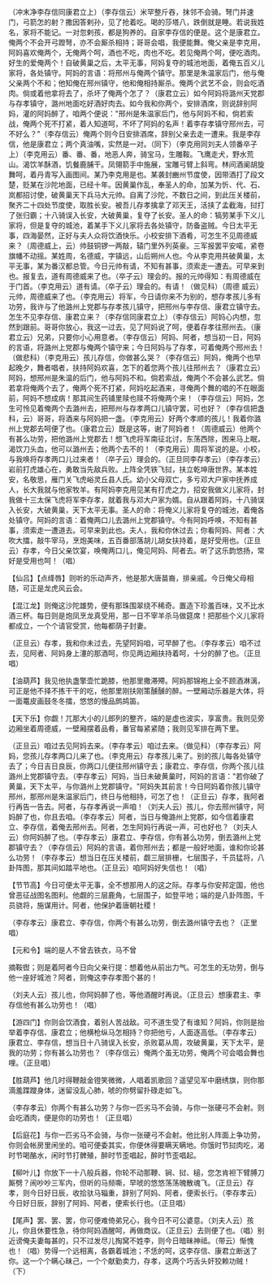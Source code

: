 <!-- { "loadSidebar": true } -->
（冲末净李存信同康君立上）（李存信云）米罕整斤吞，抹邻不会骑。弩门并速门，弓箭怎的射？撒因答剌孙，见了抢着吃。喝的莎塔八，跌倒就是睡。若说我姓名，家将不能记。一对忽剌孩，都是狗养的。自家李存信的便是。这个是康君立。俺两个不会开弓蹬弩，亦不会厮杀相持；哥哥会唱，我便能舞。俺父亲是李克用，阿妈喜欢俺两个，无俺两个呵，酒也不吃，肉也不吃。若见俺两个呵，便吃酒肉。好生的爱俺两个！自破黄巢之后，太平无事，阿妈复夺的城池地面，着俺五百义儿家将，各处镇守。阿妈的言语：将邢州与俺两个镇守。那里是朱温家后门，他与俺父亲两个不和；他知俺在邢州镇守，他和俺相持厮杀。俺两个武艺不会，则会吃酒肉。倘或着他拿将去了，杀坏了俺两个怎了？（康君立云）如今阿妈将潞州天党郡与存孝镇守，潞州地面吃好酒好肉去。如今我和你两个，安排酒席，则说辞别阿妈，灌的阿妈醉了，咱两个便说："邢州是朱温家后门，他与阿妈不和，倘若索战，俺两个死不打紧，着人知道呵，不坏了阿妈的名声！着李存孝镇守邢州去，可不好么？"（李存信云）俺两个则今日安排酒席，辞别父亲去走一遭来。我是李存信，他是康君立；两个真油嘴，实然是一对。（同下）（李克用同刘夫人领番卒子上）（李克用云）番、番、番，地恶人奔，骑宝马，生雕鞍。飞鹰走犬，野水荒山。渴饮羊酥酒，饥餐鹿脯干。凤翎箭手中施展，宝雕弓臂上斜弯。林间酒阑胡旋舞呵，着丹青写入画图间。某乃李克用是也。某袭封豳州节度使，因带酒打了段文楚，贬某在沙陀地面，已经十年。因黄巢作乱，奉圣人的命，加某为忻、代、石、岚都招讨使，破黄巢天下兵马大元帅。自离了沙陀，不数日之间，到此压关楼前，聚齐二十四处节度使，取胜长安。被吾儿存孝擒拿了邓天王，活挟了孟截海，挝打了张归霸；十八骑误入长安，大破黄巢，复夺了长安。圣人的命：犒劳某手下义儿家将，但是复夺的城池，着某手下义儿家将去各处镇守，防备盗贼。今日太平无事，四海晏然，正好与夫人众将饮酒快乐。小校安排下酒肴，可怎生不见周德威来？（周德威上，云）帅鼓铜锣一两敲，辕门里外列英豪。三军报罢平安喏，紧卷旗幡不动摇。某姓周，名德威，字镇远，山后朔州人也。今从李克用共破黄巢，太平无事，某为番汉都总管。今日元帅有请，不知有甚事，须索走一遭去。可早来到也。报复去，道有周德威来了也。（卒子云）理会的。报的元帅得知：有周德威在于门首。（李克用云）道有请。（卒子云）理会的。有请！（做见科）（周德
威云）元帅，周德威来了也。（李克用云）将军，今日请你来不为别的，想存孝孩儿多有功劳，我许与了他潞州上党郡与存孝孩儿镇守，把邢州与李存信、康君立镇守去。怎生不见李存信、康君立来？（李存信同康君立上）（李存信云）阿妈心内想，忽然到跟前。哥哥你放心，我这一过去，见了阿妈说了呵，便着存孝往邢州去。（康君立云）兄弟，只要你小心用意者。（李存信云）阿妈、阿者，想当初一日，阿妈的言语，将潞州上党郡与俺两个镇守来；今日阿妈与了存孝，可着俺两个邢州去！（做悲科）（李克用云）孩儿存信，你做甚么哭？（李存信云）阿妈，俺两个也早起晚夕，舞者唱者，扶持阿妈欢喜，怎下的着您两个孩儿往邢州去？（康君立云）阿妈，想邢州是朱温的后门，他与阿妈不和。倘若索战，俺两个不会甚么武艺。倘若拿将俺两个去了，俺两个死不打紧，阿妈吃起酒来，寻俺两个舞的唱的不在眼面前，阿妈不想成病！那其间生药铺里赎也赎不将俺两个来！（李存信云）阿妈，怎生可怜见着俺两个去潞州去，把邢州与存孝两口儿镇守罢，可也好？（李存信把盏科，云）哥哥，将酒来与阿妈把一盏。（李克用云）好两个孝顺的孩儿！我着你潞州上党郡去呵便了也。（康君立云）既是这等，谢了阿妈者！（周德威云）他两个有甚么功劳，把他潞州上党郡去！想飞虎将军南征北讨，东荡西除，困来马上眠，渴饮刀头血，他可以潞州去；他两个去不的！（李克用云）周将军说的是。小校，与我唤将存孝两口儿过来者！（卒子云）理会的。（正旦同李存孝云）（李存孝云）岩前打虎雄心在，勇敢当先敌兵败。上阵全凭铁飞挝，扶立乾坤唐世界。某本姓安，名敬思，雁门关飞虎峪灵丘县人氏。幼小父母双亡，多亏邓大户家中抚养成人，长大我就与他家牧羊。有阿妈李克用见某有打虎之力，招安我做义儿家将，封我做十三太保飞虎将军李存孝，就着我与邓大户家为婿。自从跟着阿妈，十八骑误入长安，大破黄巢，天下太平无事。圣人的命：将俺义儿家将复夺的城池，着俺各处镇守。阿妈的言语：着俺两口儿去潞州上党郡镇守。今有阿妈呼唤，不知有甚事，须索走一遭道去。可早来到此也。夫人，我和你休过去；你看阿妈、阿者：大吹大擂，敲牛宰马，烹炮美味，五百番部落胡儿胡女扶持着，是好受用也。（正旦云）存孝，今日父亲饮宴，唤俺两口儿，俺见阿妈、阿者去。听了这乐韵悠扬，常好是受用也呵！（唱）

【仙吕】【点绛唇】则听的乐动声齐，他是那大唐苗裔，排亲戚。今日俺父母相随，可正是龙虎风云会。

【混江龙】则俺这沙陀雄势，便有那珠围翠绕不稀奇。置造下珍羞百味，又不比水酒三杯。每日则是炮凤烹龙真受用，那一日不宰羊杀马做筵席！把那些个义儿家将都成立，一个个请官受赏，他每都荫子封妻。

（正旦云）存孝，我和你未过去，先望阿妈咱，可早醉了也。（李存孝云）咱不过去，见阿者、阿妈身上瀽的那酒呵，你见两边厢扶持着呵，十分的醉了也。（正旦唱）

【油葫芦】我见他执盏擎壶忙跪膝，他那里撒滞殢。阿妈那锦袍上全不顾酒淋漓，可正是他不择不拣干干的吃，他那里刚扶刚策醺醺的醉。一壁厢动乐器是大体，将一面鼍皮画鼓冬冬擂，悠悠的慢品鹧鸪笛。

【天下乐】你觑！兀那大小的儿郎列的整齐，端的是虚也波实，享富贵。我则见旁边厢坐着周德威，一壁厢摆着品肴，番官每紧紧随；我则见军排在两下里。

（正旦云）咱过去见阿妈去来。（李存孝云）咱过去来。（做见科）（李存孝云）阿妈，您孩儿存孝两口儿来了也。（李克用云）存孝孩儿来了。别的孩儿每各处镇守去了；今日吉日良辰，你两口儿便往邢州镇守去；康君立、李存信，你两个孩儿往潞州上党郡镇守去。（李存孝云）阿妈，当日未破黄巢时，阿妈的言语："若你破了黄巢，天下太平，与你潞州上党郡镇守。"阿妈失其前言！今日阿妈着你孩儿镇守邢州，那邢州是朱温家后门，终日与他相持，可怎了也！（正旦云）存孝，我阿者行再告一告去。阿者，与存孝再说一声咱！（刘夫人云）孩儿，你去邢州镇守，阿妈醉了也，你且去咱。（李存孝云）阿者，当日与俺潞州上党郡，如今信着康君立、李存信，着俺去邢州去。阿者，怎生阿妈行再说一声，可也好也？（刘夫人云）你阿妈醉了也。（李存孝云）康君立、李存信，你有甚么功劳，倒去潞州上党郡镇守去？（李存信云）阿妈的言语，着你邢州去；都是一般好地面，谁和你论甚么功劳！（李存孝云）想当日在压关楼前，觑三层排栅，七层围子，千员猛将，八卦阵图，那其间如踏平地也。（正旦云）咱阿妈好失信也！（唱）

【节节高】今日可便太平无事，全不想那用人的这之际。存孝与你安邦定国，他也曾恶征战图名图利。他觑的三层鹿角，七层围子，如登平地；端的是八卦阵图，千员骁将，施谋用计。阿者，他保护着唐朝社稷！

（李存孝云）康君立、李存信，你两个有甚么功劳，倒去潞州镇守去也？（正里唱）

【元和令】端的是人不曾去铁衣，马不曾

摘鞍辔；则是着阿者今日向父亲行提：想着他从前出力气。可怎生的无功劳，倒与他一座好城池？阿者，则俺这李存孝图个甚的！

（刘夫人云）孩儿也，你阿妈醉了也，等他酒醒时再说。（正旦云）想康君主、李存信他有甚么功劳也！（唱）

【游四门】你则会饮酒食，着别人苦战敌。可不道生受了有谁知？阿妈，你则是抬举着李存信、康君立；他横枪纵马怎相持？你把他亏，人面逐高低。（李存孝云）康君立、李存信，想当日十八骑误入长安，杀败葛从周，攻破黄巢，天下太平，是我的功劳；你有甚么功劳也？（李存信云）俺两个虽无功劳，俺两个可会唱会舞也哩。（正旦唱）

【胜葫芦】他几时得鞭敲金镫笑微微，人唱着凯歌回？遥望见军中磨绣旗，则你那滴羞蹀躞身体，迷留没乱心肺，唬的你劈留扑碌走如飞。

（李存孝云）你两个有甚么功劳？与你一匹劣马不会骑，与你一张硬弓不会射。则会吃酒肉，便是你的功劳也！（正旦唱）

【后庭花】与你一匹劣马不会骑，与你一张硬弓不会射。他比别人阵面上争功劳，你则会帐房里闲坐的。咱可便委其实，你便休得要瞒天瞒地。你饿时节挝肉吃，渴时节喝酪水，闲时节打髀殖，醉时节歪唱起，醉时节歪唱起。

【柳叶儿】你放下一十八般兵器，你轮不动那鞭、锏、挝、槌，您怎肯袒下臂膊刀厮劈？闹吵吵三军内，但听的马频嘶，早唬的悠悠荡荡魄散魂飞。（正旦云）存孝，则今日好日辰，收拾驮马辎重，辞别了阿妈、阿者，便索长行。（李存孝云）今日好日辰，辞别了阿妈、阿者，便索长行也。（正旦唱）

【尾声】罢、罢、罢，你可便难倚弟兄心，我今日不可公婆意。（刘夫人云）孩儿，你且休要性急，待你阿妈酒醒呵，再做商议。（正旦云）去则便了也。（唱）别近谤俺夫妻每甚的，只不过发尽儿掏窝不姓李，则今日暗昧神祗。（带云）惭愧也！（唱）势得一个远相离，各霸着城池；不恁的呵，这李存信、康君立断送了你。这一个个瞒心昧己，一个个献勤卖力，存孝，这两个巧舌头奸狡赖功贼！（下）

